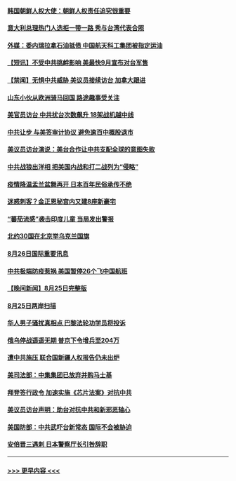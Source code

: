 #### [韩国朝鲜人权大使：朝鲜人权责任追究很重要](../pages/prog202/a103511819.md?t=08270701) 
#### [意大利总理热门人选拒一带一路 秀与台湾代表合照](../pages/prog202/a103511821.md?t=08270701) 
#### [外媒：委内瑞拉拿石油抵债 中国航天科工集团被指定运油](../pages/prog202/a103511671.md?t=08270701) 
#### [【短讯】不受中共挑衅影响 美最快9月宣布对台军售](../pages/prog202/a103511809.md?t=08270701) 
#### [【禁闻】无惧中共威胁 美议员接续访台 加拿大跟进](../pages/prog202/a103511731.md?t=08270701) 
#### [山东小伙从欧洲骑马回国 路途趣事受关注](../pages/prog202/a103511783.md?t=08270701) 
#### [美官员访台 中共扰台次数飙升 18架战机越中线](../pages/prog202/a103511660.md?t=08270701) 
#### [中共让步 与美签审计协议 避免逾百中概股退市](../pages/prog202/a103511617.md?t=08270701) 
#### [美议员访台演说：美台合作让中共支配全球的意图失败](../pages/prog202/a103511619.md?t=08270701) 
#### [中共战狼出洋相 把美国内战和打二战列为“侵略”](../pages/prog202/a103511020.md?t=08270701) 
#### [疫情降温盂兰盆舞再开 日本百年民俗承传不绝](../pages/prog202/a103511514.md?t=08270701) 
#### [迷惑刺客？金正恩秘宫内又建8座新豪宅](../pages/prog202/a103511530.md?t=08270701) 
#### [“蕃茄流感”袭击印度儿童 当局发出警报](../pages/prog202/a103511516.md?t=08270701) 
#### [北约30国在北京举乌克兰国旗](../pages/prog202/a103511506.md?t=08270701) 
#### [8月26日国际重要讯息](../pages/prog202/a103511504.md?t=08270701) 
#### [中共极端防疫惹祸 美国暂停26个飞中国航班](../pages/prog202/a103511330.md?t=08270701) 
#### [【晚间新闻】8月25日完整版](../pages/prog202/a103511307.md?t=08270701) 
#### [8月25日两岸扫描](../pages/prog202/a103511161.md?t=08270701) 
#### [华人男子骚扰真相点 巴黎法轮功学员将投诉](../pages/prog202/a103511153.md?t=08270701) 
#### [俄乌停战遥遥无期 普京下令增兵至204万](../pages/prog202/a103511146.md?t=08270701) 
#### [遭中共施压 联合国新疆人权报告仍未出炉](../pages/prog202/a103511151.md?t=08270701) 
#### [美司法部：中集集团已放弃并购马士基](../pages/prog202/a103511057.md?t=08270701) 
#### [拜登签行政令 加速实施《芯片法案》对抗中共](../pages/prog202/a103511029.md?t=08270701) 
#### [美议员访台声明：助台对抗中共和新邪恶轴心](../pages/prog202/a103510986.md?t=08270701) 
#### [美国防部：中共武吓台新常态 国际不会被胁迫](../pages/prog202/a103510968.md?t=08270701) 
#### [安倍晋三遇刺 日本警察厅长引咎辞职](../pages/prog202/a103510966.md?t=08270701) 

----
#### [ >>> 更早内容 <<< ](../indexes/prog202-earlier.md)
